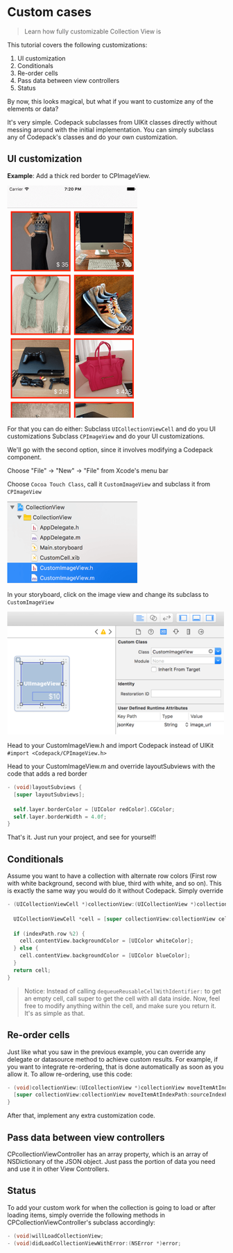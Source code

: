# Custom cases

> Learn how fully customizable Collection View is

This tutorial covers the following customizations:

1. UI customization 
2. Conditionals
3. Re-order cells
4. Pass data between view controllers
5. Status

By now, this looks magical, but what if you want to customize any of the elements or data?

It's very simple. Codepack subclasses from UIKit classes directly without messing around with the initial implementation. You can simply subclass any of Codepack's classes and do your own customization.

## UI customization 
**Example**: Add a thick red border to CPImageView.

<img width="300" alt="Xcode" src="/menu/collection-view/attachments/collection-view-custom-border.png">

For that you can do either:
Subclass `UICollectionViewCell` and do you UI customizations
Subclass `CPImageView` and do your UI customizations.

We'll go with the second option, since it involves modifying a Codepack component.

Choose "File" → "New" → "File" from Xcode's menu bar

Choose `Cocoa Touch Class`, call it `CustomImageView` and subclass it from `CPImageView`

<img width="300" alt="Xcode" src="/menu/collection-view/attachments/collection-view-custom-class.png">

In your storyboard, click on the image view and change its subclass to `CustomImageView`

<img width="500" alt="Xcode" src="/menu/collection-view/attachments/collection-view-custom-view.png">

Head to your CustomImageView.h and import Codepack instead of UIKit
`#import <Codepack/CPImageView.h>`

Head to your CustomImageView.m and override layoutSubviews with the code that adds a red border

```objective-c
- (void)layoutSubviews {
  [super layoutSubviews];
   
  self.layer.borderColor = [UIColor redColor].CGColor;
  self.layer.borderWidth = 4.0f;
}
```

That's it. Just run your project, and see for yourself!

## Conditionals

Assume you want to have a collection with alternate row colors (First row with white background, second with blue, third with white, and so on).
This is exactly the same way you would do it without Codepack. Simply override

```objective-c
- (UICollectionViewCell *)collectionView:(UICollectionView *)collectionView cellForItemAtIndexPath:(NSIndexPath *)indexPath {
 
  UICollectionViewCell *cell = [super collectionView:collectionView cellForItemAtIndexPath:indexPath];
 
  if (indexPath.row %2) {
    cell.contentView.backgroundColor = [UIColor whiteColor];
  } else {
    cell.contentView.backgroundColor = [UIColor blueColor];
  }
  return cell;
}
```

> Notice: Instead of calling `dequeueReusableCellWithIdentifier:` to get an empty cell, call super to get the cell with all data inside.
Now, feel free to modify anything within the cell, and make sure you return it. It's as simple as that.

## Re-order cells
Just like what you saw in the previous example, you can override any delegate or datasource method to achieve custom results.
For example, if you want to integrate re-ordering, that is done automatically as soon as you allow it.
To allow re-ordering, use this code:

```objective-c
- (void)collectionView:(UIcollectionView *)collectionView moveItemAtIndexPath:(NSIndexPath *)sourceIndexPath toIndexPath:(NSIndexPath *)destinationIndexPath {
  [super collectionView:collectionView moveItemAtIndexPath:sourceIndexPath toIndexPath:destinationIndexPath];
}
```

After that, implement any extra customization code.

## Pass data between view controllers
CPcollectionViewController has an array property, which is an array of NSDictionary of the JSON object. Just pass the portion of data you need and use it in other View Controllers.

## Status
To add your custom work for when the collection is going to load or after loading items, simply override the following methods in CPCollectionViewController's subclass accordingly:

```objective-c
- (void)willLoadCollectionView;
- (void)didLoadCollectionViewWithError:(NSError *)error;
```